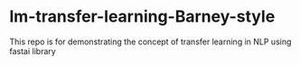 # lm-transfer-learning-Barney-style
This repo is for demonstrating the concept of transfer learning in NLP using fastai library
